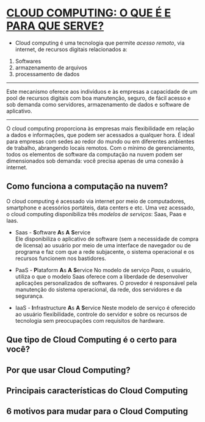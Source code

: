# [CLOUD COMPUTING: O QUE É E PARA QUE SERVE?](https://www.salesforce.com/br/cloud-computing/)
* Cloud computing é uma tecnologia que permite *acesso remoto*, via internet, de recursos digitais relacionados a:
1. Softwares
2. armazenamento de arquivos
3. processamento de dados

---------------------------  
Este mecanismo oferece aos indivíduos e às empresas a capacidade de um pool de recursos digitais com boa manutenção, seguro, de fácil acesso e sob demanda como servidores, armazenamento de dados e software de aplicativo.  

---------------------------  
O cloud computing proporciona às empresas mais flexibilidade em relação a dados e informações, que podem ser acessados a qualquer hora. É ideal para empresas com sedes ao redor do mundo ou em diferentes ambientes de trabalho, abrangendo locais remotos. Com o mínimo de gerenciamento, todos os elementos de software da computação na nuvem podem ser dimensionados sob demanda: você precisa apenas de uma conexão à internet.

## Como funciona a computação na nuvem?
O cloud computing é acessado via internet por meio de computadores, smartphone e acessórios portáteis, data centers e etc. Uma vez acessado, o cloud computing disponibiliza três *modelos de serviços*: Saas, Paas e Iaas.

<!--
salesforce.com
    CLOUD COMPUTING: O QUE É E PARA QUE SERVE?
        Como funciona a computação na nuvem?
            IaaS - Infrastructure As A Service
-->

* Saas - **S**oftware **A**s **A** **S**ervice  
Ele disponibiliza o aplicativo de software (sem a necessidade de compra de licensa) ao usuário por meio de uma interface de navegador ou de programa e faz com que a rede subjacente, o sistema operacional e os recursos funcionem nos bastidores. 

* PaaS - **P**lataform **A**s **A** **S**ervice
No modelo de serviço *Paas*, o usuário, utiliza o que o modelo Saas oferece com a liberdade de desenvolver aplicações personalizados de softwares. O provedor é responsável pela manutenção do sistema operacional, da rede, dos servidores e da segurança. 

* IaaS - **I**nfrastructure **A**s **A** **S**ervice
Neste modelo de serviço é oferecido ao usuário flexibilidade, controle do servidor e sobre os recursos de tecnologia sem preocupações com requisitos de hardware.
 



## Que tipo de Cloud Computing é o certo para você?
## Por que usar Cloud Computing?
## Principais características do Cloud Computing
## 6 motivos para mudar para o Cloud Computing
